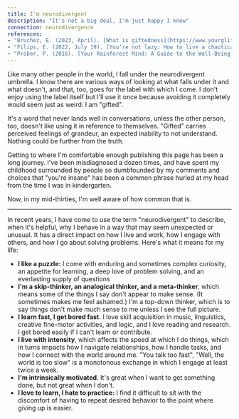 ```yaml
---
title: I'm neurodivergent
description: "It's not a big deal, I'm just happy I know"
connection: neurodivergence
references:
- "Bruchez, E. (2023, April). [What is giftedness](https://www.yourglitterbrain.com/what-is-giftedness). YourGlitterBrain.com. Retrieved July 26, 2024."
- "Filips, E. (2022, July 19). [You’re not lazy: How to live a chaotically organised life](https://www.youtube.com/watch?v=A2sS00egAzg) [Video]. YouTube."
- "Prober, P. (2016). [Your Rainforest Mind: A Guide to the Well-Being of Gifted Adults and Youth](https://rainforestmind.com/your-rainforest-mind-the-book/)."
---
```


Like many other people in the world, I fall under the neurodivergent umbrella. I know there are various ways of looking at what falls under it and what doesn't, and that, too, goes for the label with which I come. I don't enjoy using the label itself but I'll use it once because avoiding it completely would seem just as weird: I am "gifted".

It's a word that never lands well in conversations, unless the other person, too, doesn't like using it in reference to themselves. "Gifted" carries perceived feelings of grandeur, an expected inability to not understand. Nothing could be further from the truth.

Getting to where I'm comfortable enough publishing this page has been a long journey. I've been misdiagnosed a dozen times, and have spent my childhood surrounded by people so dumbfounded by my comments and choices that "you're insane" has been a common phrase hurled at my head from the time I was in kindergarten. 

Now, in my mid-thirties, I'm well aware of how common that is.

---

In recent years, I have come to use the term "neurodivergent" to describe, when it's helpful, why I behave in a way that may seem unexpected or unusual. It has a direct impact on how I live and work, how I engage with others, and how I go about solving problems. Here's what it means for my life:

- **I like a puzzle:** I come with enduring and sometimes complex curiosity, an appetite for learning, a deep love of problem solving, and an everlasting supply of questions
- **I'm a skip-thinker, an analogical thinker, and a meta-thinker**, which means some of the things I say don't appear to make sense. (It sometimes makes me feel ashamed.) I'm a top-down thinker, which is to say things don't make much sense to me unless I see the full picture.
- **I learn fast, I get bored fast.** I love skill acquisition in music, linguistics, creative fine-motor activities, and logic, and I love reading and research. I get bored easily if I can't learn or contribute.
- **I live with intensity**, which affects the speed at which I do things, which in turns impacts how I navigate relationships, how I handle tasks, and how I connect with the world around me. "You talk too fast", "Well, the world is too slow" is a monotonous exchange in which I engage at least twice a week.
- **I'm intrinsically motivated**. It's great when I want to get something done, but not great when I don't.
- **I love to learn, I hate to practice:** I find it difficult to sit with the discomfort of having to repeat desired behavior to the point where giving up is easier.